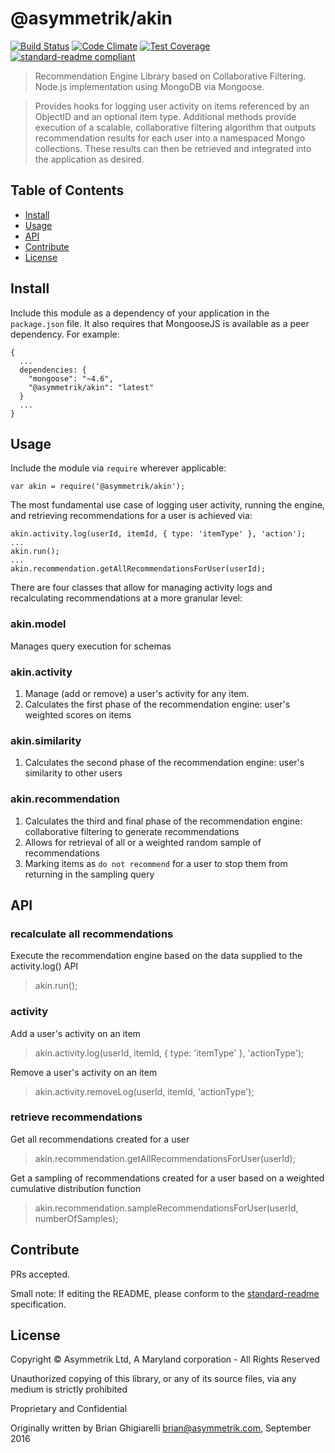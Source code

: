 # @asymmetrik/akin

[![Build Status](https://travis-ci.org/Asymmetrik/akin.svg?branch=master)](https://travis-ci.org/Asymmetrik/akin)
[![Code Climate](https://codeclimate.com/github/Asymmetrik/akin/badges/gpa.svg)](https://codeclimate.com/github/Asymmetrik/akin)
[![Test Coverage](https://codeclimate.com/github/Asymmetrik/akin/badges/coverage.svg)](https://codeclimate.com/github/Asymmetrik/akin/coverage)
[![standard-readme compliant](https://img.shields.io/badge/standard--readme-OK-green.svg?style=flat-square)](https://github.com/RichardLitt/standard-readme)

> Recommendation Engine Library based on Collaborative Filtering. Node.js implementation using MongoDB via Mongoose.

> Provides hooks for logging user activity on items referenced by an ObjectID and an optional item type. Additional methods provide execution of a scalable, collaborative filtering algorithm that outputs recommendation results for each user into a namespaced Mongo collections. These results can then be retrieved and integrated into the application as desired.

## Table of Contents

- [Install](#install)
- [Usage](#usage)
- [API](#api)
- [Contribute](#contribute)
- [License](#license)

## Install

Include this module as a dependency of your application in the `package.json` file. It also requires that MongooseJS is available as a peer dependency. For example:
```
{
  ...
  dependencies: {
    "mongoose": "~4.6",
    "@asymmetrik/akin": "latest"
  }
  ...
}
```

## Usage

Include the module via `require` wherever applicable:
```
var akin = require('@asymmetrik/akin');
```

The most fundamental use case of logging user activity, running the engine, and retrieving recommendations for a user is achieved via:
```
akin.activity.log(userId, itemId, { type: 'itemType' }, 'action');
...
akin.run();
...
akin.recommendation.getAllRecommendationsForUser(userId);
```

There are four classes that allow for managing activity logs and recalculating recommendations at a more granular level:
### akin.model
Manages query execution for schemas

### akin.activity
1. Manage (add or remove) a user's activity for any item.
1. Calculates the first phase of the recommendation engine: user's weighted scores on items

### akin.similarity
1. Calculates the second phase of the recommendation engine: user's similarity to other users

### akin.recommendation
1. Calculates the third and final phase of the recommendation engine: collaborative filtering to generate recommendations
1. Allows for retrieval of all or a weighted random sample of recommendations
1. Marking items as `do not recommend` for a user to stop them from returning in the sampling query

## API

### recalculate all recommendations
Execute the recommendation engine based on the data supplied to the activity.log() API
> akin.run();

### activity
Add a user's activity on an item
> akin.activity.log(userId, itemId, { type: 'itemType' }, 'actionType');

Remove a user's activity on an item
> akin.activity.removeLog(userId, itemId, 'actionType');

### retrieve recommendations
Get all recommendations created for a user
> akin.recommendation.getAllRecommendationsForUser(userId);

Get a sampling of recommendations created for a user based on a weighted cumulative distribution function
> akin.recommendation.sampleRecommendationsForUser(userId, numberOfSamples);

## Contribute

PRs accepted.

Small note: If editing the README, please conform to the [standard-readme](https://github.com/RichardLitt/standard-readme) specification.

## License

Copyright © Asymmetrik Ltd, A Maryland corporation - All Rights Reserved

Unauthorized copying of this library, or any of its source files, via any medium is strictly prohibited

Proprietary and Confidential

Originally written by Brian Ghigiarelli <brian@asymmetrik.com>, September 2016
